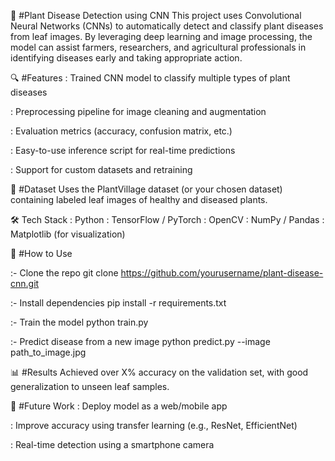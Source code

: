 🌿 #Plant Disease Detection using CNN
This project uses Convolutional Neural Networks (CNNs) to automatically detect and classify plant diseases from leaf images. By leveraging deep learning and image processing, the model can assist farmers, researchers, and agricultural professionals in identifying diseases early and taking appropriate action.

🔍 #Features
: Trained CNN model to classify multiple types of plant diseases

: Preprocessing pipeline for image cleaning and augmentation

: Evaluation metrics (accuracy, confusion matrix, etc.)

: Easy-to-use inference script for real-time predictions

: Support for custom datasets and retraining

📁 #Dataset
Uses the PlantVillage dataset (or your chosen dataset) containing labeled leaf images of healthy and diseased plants.

🛠️ Tech Stack
: Python
: TensorFlow / PyTorch
: OpenCV
: NumPy / Pandas
: Matplotlib (for visualization)

🚀 #How to Use

:- Clone the repo
git clone https://github.com/yourusername/plant-disease-cnn.git

:- Install dependencies
pip install -r requirements.txt

:- Train the model
python train.py

:- Predict disease from a new image
python predict.py --image path_to_image.jpg

📊 #Results
Achieved over X% accuracy on the validation set, with good generalization to unseen leaf samples.

📌 #Future Work
: Deploy model as a web/mobile app

: Improve accuracy using transfer learning (e.g., ResNet, EfficientNet)

: Real-time detection using a smartphone camera
